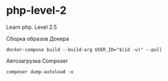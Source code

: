 # php-level-2
Learn php. Level 2.5

Сборка образов Докера
```shell
docker-compose build --build-arg USER_ID="$(id -u)" --pull
```

Автозагрузка Composer
```shell
composer dump-autoload -o
```
